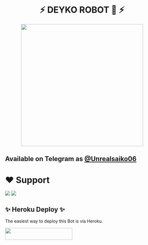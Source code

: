 <h1 align="center"><b> ⚡ DEYKO ROBOT 🤖 ⚡ </b></h1>

<p align="center"><a href="https://t.me/KekiniBot"><img src="(https://telegra.ph/file/e641d3dd2ccdce6a3d934.jpg)" width="400"></a></p>

## Available on Telegram as [@Unrealsaiko06](https://t.me/KekiniBot)

# ❤️ Support
<a href="https://t.me/zixenprojects"><img src="https://img.shields.io/badge/Join-Telegram%20Channel-red.svg?logo=Telegram"></a>
<a href="t.me//zixsupports"><img src="https://img.shields.io/badge/Join-Telegram%20Group-blue.svg?logo=telegram"></a>


## ✨ Heroku Deploy ✨
The easiest way to deploy this Bot is via Heroku.

<p align="left"><a href="https://heroku.com/deploy?template=https://github.com/Deyko-userbot/zalRobot"> <img src="https://img.shields.io/badge/Deploy%20To%20Heroku-black?style=for-the-badge&logo=heroku" width="220" height="38.45"/></a></p>



